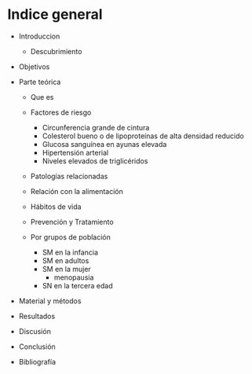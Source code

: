 # Indice general

- Introduccion
  - Descubrimiento  

- Objetivos  

- Parte teórica  
  - Que es  
  - Factores de riesgo
    - Circunferencia grande de cintura  
    - Colesterol bueno o de lipoproteínas de alta densidad reducido  
    - Glucosa sanguínea en ayunas elevada  
    - Hipertensión arterial  
    - Niveles elevados de triglicéridos
  - Patologías relacionadas

  - Relación con la alimentación
  - Hábitos de vida    
  - Prevención y Tratamiento  

  - Por grupos de población
    - SM en la infancia
    - SM en adultos
    - SM en la mujer
      - menopausia
    - SN en la tercera edad

- Material y métodos
- Resultados
- Discusión
- Conclusión
- Bibliografía



